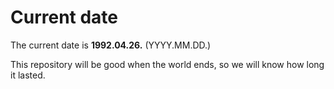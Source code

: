 # Current date

The current date is **1992.04.26.** (YYYY.MM.DD.)

This repository will be good when the world ends, so we will know how long it lasted.